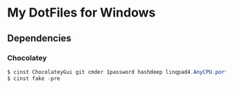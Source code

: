 # My DotFiles for Windows

## Dependencies

### Chocolatey
```powershell
$ cinst ChocolateyGui git cmder 1password hashdeep linqpad4.AnyCPU.portable nodejs.install OpenSSL.Light peco phraseexpress.portable putty python python2 ripgrep ruby vim-tux winscp yarn fzf
$ cinst fake -pre 
```
